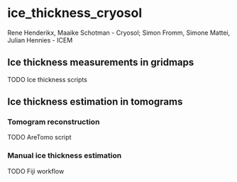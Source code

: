 # ice_thickness_cryosol
Rene Henderikx, Maaike Schotman - Cryosol; Simon Fromm, Simone Mattei, Julian Hennies - ICEM

## Ice thickness measurements in gridmaps

TODO Ice thickness scripts

## Ice thickness estimation in tomograms

### Tomogram reconstruction

TODO AreTomo script

### Manual ice thickness estimation

TODO Fiji workflow
